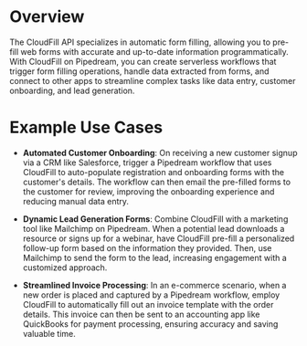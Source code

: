 # Overview

The CloudFill API specializes in automatic form filling, allowing you to pre-fill web forms with accurate and up-to-date information programmatically. With CloudFill on Pipedream, you can create serverless workflows that trigger form filling operations, handle data extracted from forms, and connect to other apps to streamline complex tasks like data entry, customer onboarding, and lead generation.

# Example Use Cases

- **Automated Customer Onboarding**: On receiving a new customer signup via a CRM like Salesforce, trigger a Pipedream workflow that uses CloudFill to auto-populate registration and onboarding forms with the customer's details. The workflow can then email the pre-filled forms to the customer for review, improving the onboarding experience and reducing manual data entry.

- **Dynamic Lead Generation Forms**: Combine CloudFill with a marketing tool like Mailchimp on Pipedream. When a potential lead downloads a resource or signs up for a webinar, have CloudFill pre-fill a personalized follow-up form based on the information they provided. Then, use Mailchimp to send the form to the lead, increasing engagement with a customized approach.

- **Streamlined Invoice Processing**: In an e-commerce scenario, when a new order is placed and captured by a Pipedream workflow, employ CloudFill to automatically fill out an invoice template with the order details. This invoice can then be sent to an accounting app like QuickBooks for payment processing, ensuring accuracy and saving valuable time.
